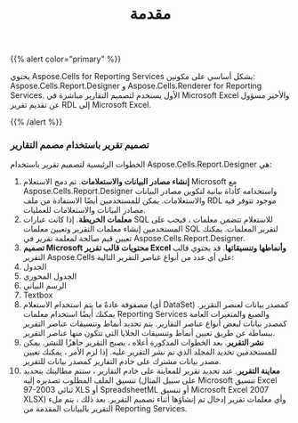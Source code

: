 ﻿---
title: مقدمة
type: docs
weight: 20
url: /ar/reportingservices/preface/
---
{{% alert color="primary" %}} 

يحتوي Aspose.Cells for Reporting Services بشكل أساسي على مكونين: Aspose.Cells.Report.Designer و Aspose.Cells.Renderer for Reporting Services. الأول يستخدم لتصميم التقارير مباشرة في Microsoft Excel والأخير مسؤول عن تقديم تقرير RDL إلى Microsoft Excel.

{{% /alert %}} 
### **تصميم تقرير باستخدام مصمم التقارير**
الخطوات الرئيسية لتصميم تقرير باستخدام Aspose.Cells.Report.Designer هي:

1. **إنشاء مصادر البيانات والاستعلامات**.
 تم دمج الاستعلام Microsoft مع Aspose.Cells.Report.Designer واستخدامه كأداة بيانية لتكوين مصادر البيانات والاستعلامات. يمكن للمستخدمين أيضًا الاستفادة من ملف RDL موجود تتوفر فيه مصادر البيانات والاستعلامات للعمليات.
1. **معلمات الخريطة**.
 إذا كانت عبارات SQL للاستعلام تتضمن معلمات ، فيجب على المستخدمين إنشاء معلمات التقرير وتعيين معلمات SQL لتقرير المعلمات. يمكنك تعيين قيم صالحة لمعلمة تقرير في Aspose.Cells.Report.Designer.
1. **تصميم Microsoft محتويات قالب تقرير Excel وأنماطها وتنسيقاتها**.
قد يحتوي قالب التقرير Aspose.Cells على أي عدد من أنواع عناصر التقرير التالية:
 1. الجدول
 1. الجدول المحوري
 1. الرسم البياني
 1. Textbox
 1. مصفوفة
 عادةً ما يتم استخدام الاستعلام (أي DataSet) كمصدر بيانات لعنصر التقرير. يمكنك أيضًا استخدام معلمات Reporting Services والصيغ والمتغيرات العامة كمصدر بيانات لبعض أنواع عناصر التقارير. يتم تحديد أنماط وتنسيقات عناصر التقرير ببساطة عن طريق تعيين أنماط وتنسيقات الخلايا التي تتكون منها عناصر التقرير.
1. **نشر التقرير**.
 بعد الخطوات المذكورة أعلاه ، يصبح التقرير جاهزًا للنشر. يمكن للمستخدمين تحديد المجلد الذي تم نشر التقرير عليه. إذا لزم الأمر ، يمكنك تعيين مصدر بيانات مشترك على خادم التقارير كمصدر بيانات للتقرير.
1. **معاينة التقرير**.
عند تحديد تقرير للمعاينة على خادم التقارير ، ستتم مطالبتك بتحديد تنسيق الملف المطلوب تصديره إليه (على سبيل المثال Microsoft تنسيق Excel 97-2003 ثنائي XLS أو SpreadsheetML أو تنسيق Microsoft Excel 2007 XLSX) وأي معلمات تقرير إدخال تم إنشاؤها أثناء تصميم التقرير. بعد ذلك ، يتم ملء التقرير بالبيانات المقدمة من Reporting Services.

